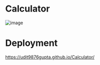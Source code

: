 # Calculator

![image](https://user-images.githubusercontent.com/68100794/196387321-29228909-a00c-4e56-916f-7b07e1e2083d.png)

# Deployment

https://udit9876gupta.github.io/Calculator/

